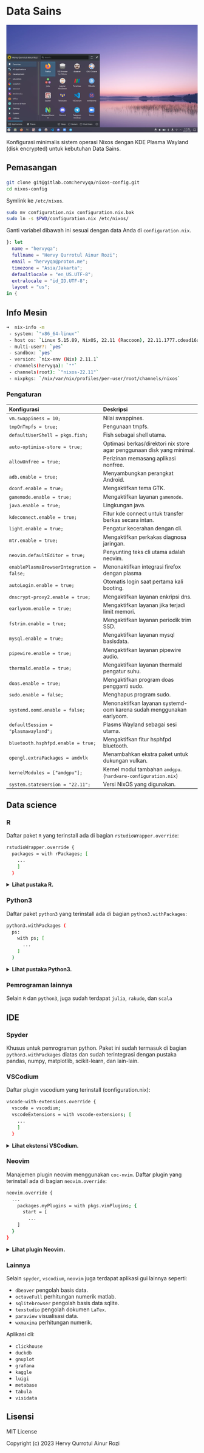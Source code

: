 # Data Sains

![img](img.webp)

Konfigurasi minimalis sistem operasi Nixos dengan KDE Plasma Wayland (disk encrypted) untuk kebutuhan Data Sains.

## Pemasangan

```sh
git clone git@gitlab.com:hervyqa/nixos-config.git
cd nixos-config
```

Symlink ke `/etc/nixos`.

```sh
sudo mv configuration.nix configuration.nix.bak
sudo ln -s $PWD/configuration.nix /etc/nixos/

```

Ganti variabel dibawah ini sesuai dengan data Anda di `configuration.nix`.

```nix
}: let
  name = "hervyqa";
  fullname = "Hervy Qurrotul Ainur Rozi";
  email = "hervyqa@proton.me";
  timezone = "Asia/Jakarta";
  defaultlocale = "en_US.UTF-8";
  extralocale = "id_ID.UTF-8";
  layout = "us";
in {
```

## Info Mesin

```sh
➜  nix-info -m
 - system: `"x86_64-linux"`
 - host os: `Linux 5.15.89, NixOS, 22.11 (Raccoon), 22.11.1777.cdead16a444`
 - multi-user?: `yes`
 - sandbox: `yes`
 - version: `nix-env (Nix) 2.11.1`
 - channels(hervyqa): `""`
 - channels(root): `"nixos-22.11"`
 - nixpkgs: `/nix/var/nix/profiles/per-user/root/channels/nixos`
```

### Pengaturan

| Konfigurasi                               | Deskripsi                                                              |
| :---------------------------------------- | :--------------------------------------------------------------------- |
| `vm.swappiness = 10;`                     | Nilai swappines.                                                       |
| `tmpOnTmpfs = true;`                      | Pengunaan tmpfs.                                                       |
| `defaultUserShell = pkgs.fish;`           | Fish sebagai shell utama.                                              |
| `auto-optimise-store = true;`             | Optimasi berkas/direktori nix store agar penggunaan disk yang minimal. |
| `allowUnfree = true;`                     | Perizinan memasang aplikasi nonfree.                                   |
| `adb.enable = true;`                      | Menyambungkan perangkat Android.                                       |
| `dconf.enable = true;`                    | Mengaktifkan tema GTK.                                                 |
| `gamemode.enable = true;`                 | Mengaktifkan layanan `gamemode`.                                       |
| `java.enable = true;`                     | Lingkungan java.                                                       |
| `kdeconnect.enable = true;`               | Fitur kde connect untuk transfer berkas secara intan.                  |
| `light.enable = true;`                    | Pengatur kecerahan dengan cli.                                         |
| `mtr.enable = true;`                      | Mengaktifkan perkakas diagnosa jaringan.                               |
| `neovim.defaultEditor = true;`            | Penyunting teks cli utama adalah neovim.                               |
| `enablePlasmaBrowserIntegration = false;` | Menonaktifkan integrasi firefox dengan plasma                          |
| `autoLogin.enable = true;`                | Otomatis login saat pertama kali booting.                              |
| `dnscrypt-proxy2.enable = true;`          | Mengaktifkan layanan enkripsi dns.                                     |
| `earlyoom.enable = true;`                 | Mengaktifkan layanan jika terjadi limit memori.                        |
| `fstrim.enable = true;`                   | Mengaktifkan layanan periodik trim SSD.                                |
| `mysql.enable = true;`                    | Mengaktifkan layanan mysql basisdata.                                  |
| `pipewire.enable = true;`                 | Mengaktifkan layanan pipewire audio.                                   |
| `thermald.enable = true;`                 | Mengaktifkan layanan thermald pengatur suhu.                           |
| `doas.enable = true;`                     | Mengaktifkan program doas pengganti sudo.                              |
| `sudo.enable = false;`                    | Menghapus program sudo.                                                |
| `systemd.oomd.enable = false;`            | Menonaktifkan layanan systemd-oom karena sudah menggunakan earlyoom.   |
| `defaultSession = "plasmawayland";`       | Plasms Wayland sebagai sesi utama.                                     |
| `bluetooth.hsphfpd.enable = true;`        | Mengaktifkan fitur hsphfpd bluetooth.                                  |
| `opengl.extraPackages = amdvlk`           | Menambahkan ekstra paket untuk dukungan vulkan.                        |
| `kernelModules = ["amdgpu"];`             | Kernel modul tambahan `amdgpu`. (`hardware-configuration.nix`)         |
| `system.stateVersion = "22.11";`          | Versi NixOS yang digunakan.                                            |

## Data science

### R

Daftar paket `R` yang terinstall ada di bagian `rstudioWrapper.override`:

```sh
rstudioWrapper.override {
  packages = with rPackages; [
    ...
    ]
  }
```

<details>
<summary><b>Lihat pustaka R.</b></summary>

```sh
Cairo
DT
DataExplorer
JuliaCall
JuliaConnectoR
MASS
RANN
RColorBrewer
Rcpp
XML
beepr
colourpicker
dataCompareR
data_table
datapasta
devtools
diffobj
dplyr
dygraphs
echarts4r
esquisse
flexdashboard
forecast
foreign
freqparcoord
fst
geofacet
ggiraph
ggplot2
glue
gmodels
gridExtra
here
httr
installr
janitor
jsonlite
knitr
leaflet
listviewer
lme4
lubridate
magrittr
mapsapi
officer
openxlsx
optparse
pacman
paletteer
patchwork
plotly
plumber
profvis
purrr
quantmod
reactable
readr
readxl
remedy
remotes
reshape2
reticulate
rio
rmarkdown
roxygen2
rvest
scales
sf
shiny
shinyjs
spatstat
splitstackshape
sqldf
stringr
testthat
tidycensus
tidygeocoder
tidymodels
tidyquant
tidyr
tidytext
tidyverse
tidyxl
tmap
tmaptools
tsbox
usethis
validate
vroom
xts
yaml
ymlthis
zoo
```

</details>

### Python3

Daftar paket `python3` yang terinstall ada di bagian `python3.withPackages`:

```sh
python3.withPackages (
  ps:
    with ps; [
      ...
    ]
  )
```

<details>
<summary><b>Lihat pustaka Python3.</b></summary>

```sh
Theano
beautifulsoup4
bokeh
cython
click
dask
datasette
dill
flask
future
h5py
imbalanced-learn
ipykernel
ipython
ipywidgets
jedi
jedi-language-server
joblib
jupyter
jupyterlab
jupyterlab-lsp
jupyterlab-pygments
keras
lightgbm
mahotas
matplotlib
moviepy
mypy
nbdime
networkx
nltk
nose
numpy
opencv4
openpyxl
pandas
pillow
pims
plotly
plotnine
pydot
pyls-spyder
pynvim
pytest
pytorch
pyyaml
qdarkstyle
requests
scikit-learn
scikitimage
scipy
scrapy
seaborn
selenium
spacy
spyder
spyder-kernels
statsmodels
tableaudocumentapi
tables
tensorflow
tensorflow-metadata
tensorflow-probability
tifffile
torch
torchvision
tqdm
trfl
virtualenv
virtualenvwrapper
wordcloud
xarray
```

</details>

### Pemrograman lainnya

Selain `R` dan `python3`, juga sudah terdapat `julia`, `rakudo`, dan `scala`

## IDE

### Spyder

Khusus untuk pemrograman python. Paket ini sudah termasuk di bagian `python3.withPackages` diatas dan sudah terintegrasi dengan pustaka pandas, numpy, matplotlib, scikit-learn, dan lain-lain.

### VSCodium

Daftar plugin vscodium yang terinstall (configuration.nix):

```sh
vscode-with-extensions.override {
  vscode = vscodium;
  vscodeExtensions = with vscode-extensions; [
    ...
    ]
  }
```

<details>
<summary><b>Lihat ekstensi VSCodium.</b></summary>

```sh
azdavis.millet
b4dm4n.vscode-nixpkgs-fmt
bbenoist.nix
bmalehorn.vscode-fish
davidanson.vscode-markdownlint
editorconfig.editorconfig
esbenp.prettier-vscode
formulahendry.code-runner
grapecity.gc-excelviewer
kamadorueda.alejandra
mechatroner.rainbow-csv
mhutchie.git-graph
ms-pyright.pyright
ms-python.python
ms-toolsai.jupyter
ms-toolsai.jupyter-keymap
ms-toolsai.jupyter-renderers
ms-toolsai.vscode-jupyter-cell-tags
ms-toolsai.vscode-jupyter-slideshow
ms-vscode.anycode
pkief.material-icon-theme
scala-lang.scala
shardulm94.trailing-spaces
shd101wyy.markdown-preview-enhanced
streetsidesoftware.code-spell-checker
```

</details>

### Neovim

Manajemen plugin neovim menggunakan `coc-nvim`. Daftar plugin yang terinstall ada di bagian `neovim.override`:

```sh
neovim.override {
  ...
    packages.myPlugins = with pkgs.vimPlugins; {
      start = [
        ...
    ]
  }
}
```

<details>
<summary><b>Lihat plugin Neovim.</b></summary>

```sh
coc-clangd
coc-clap
coc-cmake
coc-css
coc-denite
coc-diagnostic
coc-docker
coc-emmet
coc-eslint
coc-explorer
coc-flutter
coc-fzf
coc-git
coc-go
coc-haxe
coc-highlight
coc-html
coc-java
coc-jest
coc-json
coc-lists
coc-lua
coc-markdownlint
coc-metals
coc-neco
coc-nginx
coc-nvim
coc-pairs
coc-prettier
coc-pyright
coc-python
coc-r-lsp
coc-rls
coc-rust-analyzer
coc-sh
coc-smartf
coc-snippets
coc-solargraph
coc-spell-checker
coc-sqlfluff
coc-stylelint
coc-sumneko-lua
coc-svelte
coc-tabnine
coc-tailwindcss
coc-texlab
coc-toml
coc-tslint
coc-tslint-plugin
coc-tsserver
coc-ultisnips
coc-vetur
coc-vimlsp
coc-vimtex
coc-wxml
coc-yaml
coc-yank
julia-vim
scope-nvim
scrollbar-nvim
statix
surround-nvim
tabline-nvim
vim-airline
vim-airline-themes
vim-commentary
vim-lastplace
vim-lightline-coc
vim-nix
vim-wayland-clipboard
```

</details>

### Lainnya

Selain `spyder`, `vscodium`, `neovim` juga terdapat aplikasi gui lainnya seperti:

- `dbeaver` pengolah basis data.
- `octaveFull` perhitungan numerik matlab.
- `sqlitebrowser` pengolah basis data sqlite.
- `texstudio` pengolah dokumen `LaTex`.
- `paraview` visualisasi data.
- `wxmaxima` perhitungan numerik.

Aplikasi cli:

- `clickhouse`
- `duckdb`
- `gnuplot`
- `grafana`
- `kaggle`
- `luigi`
- `metabase`
- `tabula`
- `visidata`

## Lisensi

MIT License

Copyright (c) 2023 Hervy Qurrotul Ainur Rozi

